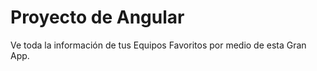 # Proyecto de Angular

Ve toda la información de tus Equipos Favoritos por medio de esta Gran App. 


